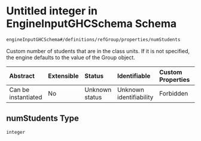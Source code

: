 # Untitled integer in EngineInputGHCSchema Schema

```txt
engineInputGHCSchema#/definitions/refGroup/properties/numStudents
```

Custom number of students that are in the class units. If it is not specified, the engine defaults to the value of the Group object.

| Abstract            | Extensible | Status         | Identifiable            | Custom Properties | Additional Properties | Access Restrictions | Defined In                                                        |
| :------------------ | :--------- | :------------- | :---------------------- | :---------------- | :-------------------- | :------------------ | :---------------------------------------------------------------- |
| Can be instantiated | No         | Unknown status | Unknown identifiability | Forbidden         | Allowed               | none                | [ghc.schema.json*](../out/ghc.schema.json "open original schema") |

## numStudents Type

`integer`
